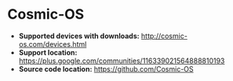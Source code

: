 # Cosmic-OS

+ **Supported devices with downloads:** http://cosmic-os.com/devices.html
+ **Support location:** https://plus.google.com/communities/116339021564888810193
+ **Source code location:** https://github.com/Cosmic-OS
